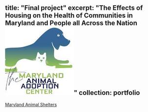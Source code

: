 
title: "Final project"
excerpt: "The Effects of Housing on the Health of Communities in Maryland and People all Across the Nation
 <br/><img src='/images/sad_animal_pic.jpeg'>"
collection: portfolio
---
[Maryland Animal Shelters](https://khylton1.github.io/portfolio/MD_shelters/#6/40.480/-76.428)

